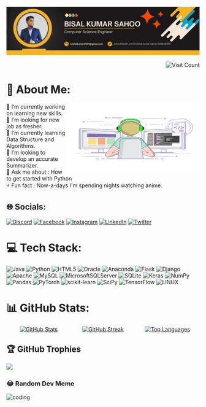 ![logo](Banner.png)

<div style="text-align: right">
    <img src="https://visitcount.itsvg.in/api?id=BisalKumar&icon=0&color=1" alt="Visit Count" />
</div>

# 💫 About Me:

<img align = "right" alt ="coding" height="180" width ="350"  src = "Coding.gif">

🔭 I’m currently working on learning new skills.<br>🤝 I’m looking for new job as fresher.<br>🌱 I’m currently learning Data Structure and Algorithms.<br>👯 I’m looking to develop an accurate Summarizer.<br>💬 Ask me about : How to get started with Python<br>⚡ Fun fact : Now-a-days I'm spending nights watching anime.



## 🌐 Socials:
[![Discord](https://img.shields.io/badge/Discord-%237289DA.svg?logo=discord&logoColor=white)](https://discord.gg/https://discord.gg/85G7Q27vjZ) [![Facebook](https://img.shields.io/badge/Facebook-%231877F2.svg?logo=Facebook&logoColor=white)](https://facebook.com/https://www.facebook.com/profile.php?id=100019456217652&mibextid=ZbWKwL) [![Instagram](https://img.shields.io/badge/Instagram-%23E4405F.svg?logo=Instagram&logoColor=white)](https://instagram.com/bisalkumar_007) [![LinkedIn](https://img.shields.io/badge/LinkedIn-%230077B5.svg?logo=linkedin&logoColor=white)](https://www.linkedin.com/in/bisal-kumar-sahoo-0a3243206/) [![Twitter](https://img.shields.io/badge/Twitter-%231DA1F2.svg?logo=Twitter&logoColor=white)](https://twitter.com/@Bishalkumar2001) 

# 💻 Tech Stack:
![Java](https://img.shields.io/badge/java-%23ED8B00.svg?style=plastic&logo=java&logoColor=white) ![Python](https://img.shields.io/badge/python-3670A0?style=plastic&logo=python&logoColor=ffdd54) ![HTML5](https://img.shields.io/badge/html5-%23E34F26.svg?style=plastic&logo=html5&logoColor=white) ![Oracle](https://img.shields.io/badge/Oracle-F80000?style=plastic&logo=oracle&logoColor=white) ![Anaconda](https://img.shields.io/badge/Anaconda-%2344A833.svg?style=plastic&logo=anaconda&logoColor=white) ![Flask](https://img.shields.io/badge/flask-%23000.svg?style=plastic&logo=flask&logoColor=white) ![Django](https://img.shields.io/badge/django-%23092E20.svg?style=plastic&logo=django&logoColor=white) ![Apache](https://img.shields.io/badge/apache-%23D42029.svg?style=plastic&logo=apache&logoColor=white) ![MySQL](https://img.shields.io/badge/mysql-%2300f.svg?style=plastic&logo=mysql&logoColor=white) ![MicrosoftSQLServer](https://img.shields.io/badge/Microsoft%20SQL%20Sever-CC2927?style=plastic&logo=microsoft%20sql%20server&logoColor=white) ![SQLite](https://img.shields.io/badge/sqlite-%2307405e.svg?style=plastic&logo=sqlite&logoColor=white) ![Keras](https://img.shields.io/badge/Keras-%23D00000.svg?style=plastic&logo=Keras&logoColor=white) ![NumPy](https://img.shields.io/badge/numpy-%23013243.svg?style=plastic&logo=numpy&logoColor=white) ![Pandas](https://img.shields.io/badge/pandas-%23150458.svg?style=plastic&logo=pandas&logoColor=white) ![PyTorch](https://img.shields.io/badge/PyTorch-%23EE4C2C.svg?style=plastic&logo=PyTorch&logoColor=white) ![scikit-learn](https://img.shields.io/badge/scikit--learn-%23F7931E.svg?style=plastic&logo=scikit-learn&logoColor=white) ![SciPy](https://img.shields.io/badge/SciPy-%230C55A5.svg?style=plastic&logo=scipy&logoColor=%white) ![TensorFlow](https://img.shields.io/badge/TensorFlow-%23FF6F00.svg?style=plastic&logo=TensorFlow&logoColor=white) ![LINUX](https://img.shields.io/badge/Linux-FCC624?style=plastic&logo=linux&logoColor=black)

# 📊 GitHub Stats:
<div style="display: flex; justify-content: space-between; align-items: center;">
    <div style="flex: 1; margin: 0 10px; text-align: center;">
        <a href="https://github-readme-stats.vercel.app/api?username=BisalKumar&theme=radical&hide_border=false&include_all_commits=true&count_private=true">
            <img src="https://github-readme-stats.vercel.app/api?username=BisalKumar&theme=radical&hide_border=false&include_all_commits=true&count_private=true" alt="GitHub Stats" width="100%" />
        </a>
    </div>
    <div style="flex: 1; margin: 0 10px; text-align: center;">
        <a href="https://github-readme-streak-stats.herokuapp.com/?user=BisalKumar&theme=radical&hide_border=false">
            <img src="https://github-readme-streak-stats.herokuapp.com/?user=BisalKumar&theme=radical&hide_border=false" alt="GitHub Streak" width="100%" />
        </a>
    </div>
    <div style="flex: 1; margin: 0 10px; text-align: center;">
        <a href="https://github-readme-stats.vercel.app/api/top-langs/?username=BisalKumar&theme=radical&hide_border=false&include_all_commits=true&count_private=true&layout=compact">
            <img src="https://github-readme-stats.vercel.app/api/top-langs/?username=BisalKumar&theme=radical&hide_border=false&include_all_commits=true&count_private=true&layout=compact" alt="Top Languages" width="100%" />
        </a>
    </div>
</div>






## 🏆 GitHub Trophies
![](https://github-profile-trophy.vercel.app/?username=BisalKumar&theme=radical&no-frame=false&no-bg=false&margin-w=4)

### 😂 Random Dev Meme
<img align = "left" alt ="coding" height="200" width ="300" src='https://randommeme-five.vercel.app/'>
